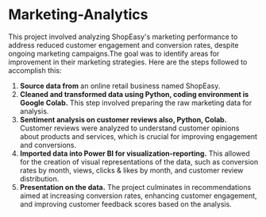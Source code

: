 # Marketing-Analytics

This project involved analyzing ShopEasy's marketing performance to address reduced customer engagement and conversion rates, despite ongoing marketing campaigns.The goal was to identify areas for improvement in their marketing strategies. 
Here are the steps followed to accomplish this:

1. **Source data from** an online retail business named ShopEasy.
2. **Cleaned and transformed data using Python, coding environment is Google Colab.** This step involved preparing the raw marketing data for analysis.
3. **Sentiment analysis on customer reviews also, Python, Colab.** Customer reviews were analyzed to understand customer opinions about products and services, which is crucial for improving engagement and conversions.
4. **Imported data into Power BI for visualization-reporting.** This allowed for the creation of visual representations of the data, such as conversion rates by month, views, clicks & likes by month, and customer review distribution.
5. **Presentation on the data.** The project culminates in recommendations aimed at increasing conversion rates, enhancing customer engagement, and improving customer feedback scores based on the analysis. 

